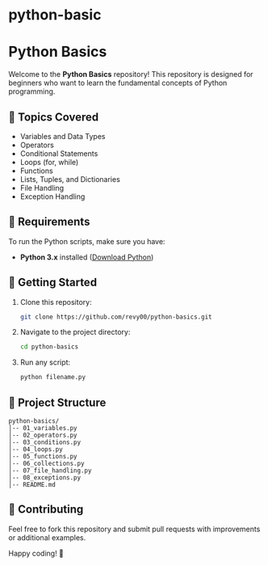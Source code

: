 # python-basic
# Python Basics

Welcome to the **Python Basics** repository! This repository is designed for beginners who want to learn the fundamental concepts of Python programming.

## 📌 Topics Covered
- Variables and Data Types
- Operators
- Conditional Statements
- Loops (for, while)
- Functions
- Lists, Tuples, and Dictionaries
- File Handling
- Exception Handling

## 🔧 Requirements
To run the Python scripts, make sure you have:
- **Python 3.x** installed ([Download Python](https://www.python.org/downloads/))

## 🚀 Getting Started
1. Clone this repository:
   ```sh
   git clone https://github.com/revy00/python-basics.git
   ```
2. Navigate to the project directory:
   ```sh
   cd python-basics
   ```
3. Run any script:
   ```sh
   python filename.py
   ```

## 📂 Project Structure
```
python-basics/
│-- 01_variables.py
│-- 02_operators.py
│-- 03_conditions.py
│-- 04_loops.py
│-- 05_functions.py
│-- 06_collections.py
│-- 07_file_handling.py
│-- 08_exceptions.py
│-- README.md
```

## 🤝 Contributing
Feel free to fork this repository and submit pull requests with improvements or additional examples.

Happy coding! 🚀

